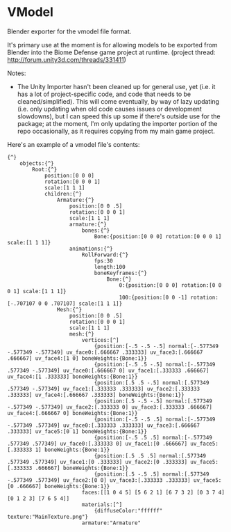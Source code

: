 # VModel
Blender exporter for the vmodel file format.

It's primary use at the moment is for allowing models to be exported from Blender into the Biome Defense game project at runtime. (project thread: http://forum.unity3d.com/threads/331411)

Notes:
* The Unity Importer hasn't been cleaned up for general use, yet (i.e. it has a lot of project-specific code, and code that needs to be cleaned/simplified). This will come eventually, by way of lazy updating (i.e. only updating when old code causes issues or development slowdowns), but I can speed this up some if there's outside use for the package; at the moment, I'm only updating the importer portion of the repo occasionally, as it requires copying from my main game project.

Here's an example of a vmodel file's contents:
```
{^}
    objects:{^}
        Root:{^}
            position:[0 0 0]
            rotation:[0 0 0 1]
            scale:[1 1 1]
            children:{^}
                Armature:{^}
                    position:[0 0 .5]
                    rotation:[0 0 0 1]
                    scale:[1 1 1]
                    armature:{^}
                        bones:{^}
                            Bone:{position:[0 0 0] rotation:[0 0 0 1] scale:[1 1 1]}
                    animations:{^}
                        RollForward:{^}
                            fps:30
                            length:100
                            boneKeyframes:{^}
                                Bone:{^}
                                    0:{position:[0 0 0] rotation:[0 0 0 1] scale:[1 1 1]}
                                    100:{position:[0 0 -1] rotation:[-.707107 0 0 .707107] scale:[1 1 1]}
                Mesh:{^}
                    position:[0 0 .5]
                    rotation:[0 0 0 1]
                    scale:[1 1 1]
                    mesh:{^}
                        vertices:[^]
                            {position:[-.5 -.5 -.5] normal:[-.577349 -.577349 -.577349] uv_face0:[.666667 .333333] uv_face3:[.666667 .666667] uv_face4:[1 0] boneWeights:{Bone:1}}
                            {position:[-.5 .5 -.5] normal:[-.577349 .577349 -.577349] uv_face0:[.666667 0] uv_face1:[.333333 .666667] uv_face4:[1 .333333] boneWeights:{Bone:1}}
                            {position:[.5 .5 -.5] normal:[.577349 .577349 -.577349] uv_face1:[.333333 .333333] uv_face2:[.333333 .333333] uv_face4:[.666667 .333333] boneWeights:{Bone:1}}
                            {position:[.5 -.5 -.5] normal:[.577349 -.577349 -.577349] uv_face2:[.333333 0] uv_face3:[.333333 .666667] uv_face4:[.666667 0] boneWeights:{Bone:1}}
                            {position:[-.5 -.5 .5] normal:[-.577349 -.577349 .577349] uv_face0:[.333333 .333333] uv_face3:[.666667 .333333] uv_face5:[0 1] boneWeights:{Bone:1}}
                            {position:[-.5 .5 .5] normal:[-.577349 .577349 .577349] uv_face0:[.333333 0] uv_face1:[0 .666667] uv_face5:[.333333 1] boneWeights:{Bone:1}}
                            {position:[.5 .5 .5] normal:[.577349 .577349 .577349] uv_face1:[0 .333333] uv_face2:[0 .333333] uv_face5:[.333333 .666667] boneWeights:{Bone:1}}
                            {position:[.5 -.5 .5] normal:[.577349 -.577349 .577349] uv_face2:[0 0] uv_face3:[.333333 .333333] uv_face5:[0 .666667] boneWeights:{Bone:1}}
                        faces:[[1 0 4 5] [5 6 2 1] [6 7 3 2] [0 3 7 4] [0 1 2 3] [7 6 5 4]]
                        materials:[^]
                            {diffuseColor:"ffffff" texture:"MainTexture.png"}
                        armature:"Armature"
```
